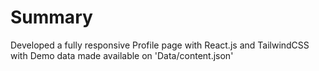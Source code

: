 # Summary

Developed a fully responsive Profile page with React.js and TailwindCSS with Demo data made available on 'Data/content.json'
